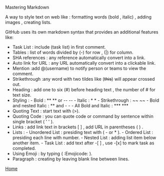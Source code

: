 Mastering Markdown                                                                                                                                             
                                                                         
A way to style text on web like : formatting words (bold , italic) , adding images , creating lists.                                                          

GitHub uses its own markdown syntax that provides an additional features like:

- Task List : include (task list) in first comment.
- Tables : list of words divided by (-) for row , (|) for column.
- SHA references : any reference automatically convert into a link.
- Auto link for URL : any URL automatically convert into a clickable link.
- Mention :add @(username) to notify person or teams to view the comment.
- Strikethrough :any word with two tildes like (~~this~~) will appear crossed out.
- Heading : add one to six (#) before heading text , the number of # for text size.
- Styling : - Bold : **  **  or --  -- 
                 - Italic : *  * 
                  - Strikethrough : ~~  ~~ 
                  - Bold and nested Italic : ** and -  - 
                  - All Bold and Italic : ***  *** 
- Quoting Text : start text with (>).
- Quoting Code : you can quote code or command by sentence within single bracket ( '  ' ).
- Links : add link text in brackets [ ] , add URL in parentheses ( ) . 
- Lists : - Unordered List : presiding text with ( -  or * ).
            - Ordered List : presiding each line with number.
           - Nested List : adding list item below another item.
            - Task List : add text after -[ ] , use -[x] to mark task as completed.
- Using Emoji : by typing ( :Emojicode: ).
- Paragraph : creating by leaving blank line between lines.

[Home](README.md)
